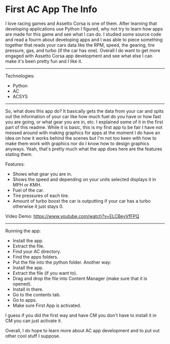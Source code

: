 # First AC App The Info
I love racing games and Assetto Corsa is one of them. After learning that developing applications use Python I figured, why not try to learn how apps are made for this game and see what I can do. I studied some source code and read a fourm about developing apps and I was able to piece something together that reads your cars data like the RPM, speed, the gearing, tire pressure, gas, and turbo (if the car has one). Overall I do want to get more engaged with Assetto Corsa app development and see what else I can make it's been pretty fun and I like it. 
_________________________

Technologies:
- Python
- AC
- ACSYS
_________________________

So, what does this app do? It basically gets the data from your car and spits out the information of your car like how much fuel do you have or how fast you are going, or what gear you are in, etc. I explained some of it in the first part of this readme. While it is basic, this is my first app to be fair I have not messed around with making graphics for apps at the moment I do have an idea on how it works behind the scenes but I'm not too keen with how to make them work with graphics nor do I know how to design graphics anyways. Yeah, that's pretty much what the app does here are the features stating them.

Features:
- Shows what gear you are in.
- Shows the speed and depending on your units selected displays it in MPH or KMH.
- Fuel of the car.
- Tire pressures of each tire.
- Amount of turbo boost the car is outputting if your car has a turbo otherwise it just stays 0.

Video Demo:
https://www.youtube.com/watch?v=ELCBeyVfFPQ
_________________________
Running the app:
- Install the app.
- Extract the file. 
- Find your AC directory.
- Find the apps folders.
- Put the file into the python folder.
Another way:
- Install the app.
- Extract the file (if you want to).
- Drag and drop the file into Content Manager (make sure that it is opened).
- Install in there.
- Go to the contents tab.
- Go to apps.
- Make sure First App is activated.

I guess if you did the first way and have CM you don't have to install it in CM you can just activate it. 

Overall, I do hope to learn more about AC app development and to put out other cool stuff I suppose. 
